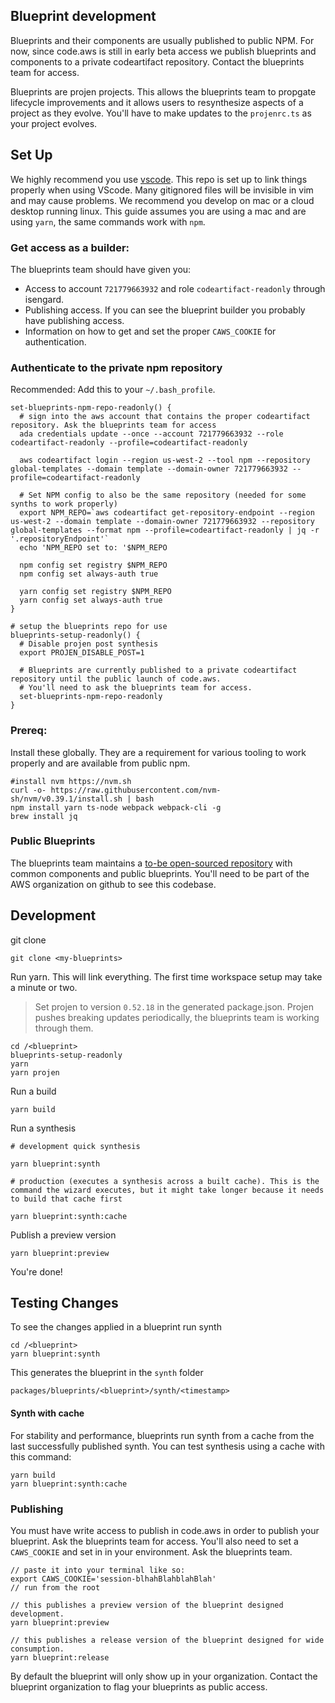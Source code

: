 ## Blueprint development

Blueprints and their components are usually published to public NPM. For now, since code.aws is still in early beta access we publish blueprints and
components to a private codeartifact repository. Contact the blueprints team for access.

Blueprints are projen projects. This allows the blueprints team to propgate lifecycle improvements and it allows users to resynthesize aspects of a
project as they evolve. You'll have to make updates to the `projenrc.ts` as your project evolves.

## Set Up

We highly recommend you use [vscode](https://code.visualstudio.com/). This repo is set up to link things properly when using VScode. Many gitignored
files will be invisible in vim and may cause problems. We recommend you develop on mac or a cloud desktop running linux. This guide assumes you are
using a mac and are using `yarn`, the same commands work with `npm`.

### Get access as a builder:

The blueprints team should have given you:

- Access to account `721779663932` and role `codeartifact-readonly` through isengard.
- Publishing access. If you can see the blueprint builder you probably have publishing access.
- Information on how to get and set the proper `CAWS_COOKIE` for authentication.

### Authenticate to the private npm repository

Recommended: Add this to your `~/.bash_profile`.

```
set-blueprints-npm-repo-readonly() {
  # sign into the aws account that contains the proper codeartifact repository. Ask the blueprints team for access
  ada credentials update --once --account 721779663932 --role codeartifact-readonly --profile=codeartifact-readonly

  aws codeartifact login --region us-west-2 --tool npm --repository global-templates --domain template --domain-owner 721779663932 --profile=codeartifact-readonly

  # Set NPM config to also be the same repository (needed for some synths to work properly)
  export NPM_REPO=`aws codeartifact get-repository-endpoint --region us-west-2 --domain template --domain-owner 721779663932 --repository global-templates --format npm --profile=codeartifact-readonly | jq -r '.repositoryEndpoint'`
  echo 'NPM_REPO set to: '$NPM_REPO

  npm config set registry $NPM_REPO
  npm config set always-auth true

  yarn config set registry $NPM_REPO
  yarn config set always-auth true
}

# setup the blueprints repo for use
blueprints-setup-readonly() {
  # Disable projen post synthesis
  export PROJEN_DISABLE_POST=1

  # Blueprints are currently published to a private codeartifact repository until the public launch of code.aws.
  # You'll need to ask the blueprints team for access.
  set-blueprints-npm-repo-readonly
}
```

### Prereq:

Install these globally. They are a requirement for various tooling to work properly and are available from public npm.

```
#install nvm https://nvm.sh
curl -o- https://raw.githubusercontent.com/nvm-sh/nvm/v0.39.1/install.sh | bash
npm install yarn ts-node webpack webpack-cli -g
brew install jq
```

### Public Blueprints

The blueprints team maintains a [to-be open-sourced repository](https://github.com/aws/caws-blueprints/blob/main/README.md) with common components and
public blueprints. You'll need to be part of the AWS organization on github to see this codebase.

## Development

git clone

```
git clone <my-blueprints>
```

Run yarn. This will link everything. The first time workspace setup may take a minute or two.

> Set projen to version `0.52.18` in the generated package.json. Projen pushes breaking updates periodically, the blueprints team is working through
> them.

```
cd /<blueprint>
blueprints-setup-readonly
yarn
yarn projen
```

Run a build

```
yarn build
```

Run a synthesis

```
# development quick synthesis

yarn blueprint:synth

# production (executes a synthesis across a built cache). This is the command the wizard executes, but it might take longer because it needs to build that cache first

yarn blueprint:synth:cache
```

Publish a preview version

```
yarn blueprint:preview
```

You're done!

## Testing Changes

To see the changes applied in a blueprint run synth

```
cd /<blueprint>
yarn blueprint:synth
```

This generates the blueprint in the `synth` folder

```
packages/blueprints/<blueprint>/synth/<timestamp>
```

#### Synth with cache

For stability and performance, blueprints run synth from a cache from the last successfully published synth. You can test synthesis using a cache with
this command:

```
yarn build
yarn blueprint:synth:cache
```

### Publishing

You must have write access to publish in code.aws in order to publish your blueprint. Ask the blueprints team for access. You'll also need to set a
`CAWS_COOKIE` and set in in your environment. Ask the blueprints team.

```
// paste it into your terminal like so:
export CAWS_COOKIE='session-blhahBlahblahBlah'
// run from the root

// this publishes a preview version of the blueprint designed development.
yarn blueprint:preview

// this publishes a release version of the blueprint designed for wide consumption.
yarn blueprint:release
```

By default the blueprint will only show up in your organization. Contact the blueprint organization to flag your blueprints as public access.
